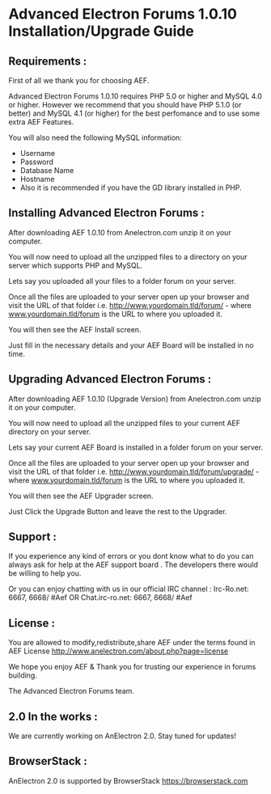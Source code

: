 Advanced Electron Forums 1.0.10 Installation/Upgrade Guide
============================


Requirements :
--------

First of all we thank you for choosing AEF.

Advanced Electron Forums 1.0.10 requires PHP 5.0 or higher and MySQL 4.0 or higher.
However we recommend that you should have PHP 5.1.0 (or better) and MySQL 4.1 (or higher) for the best perfomance and to use some extra AEF Features. 

You will also need the following MySQL information:

* Username
* Password
* Database Name
* Hostname
* Also it is recommended if you have the GD library installed in PHP.


Installing Advanced Electron Forums :
--------

After downloading AEF 1.0.10 from Anelectron.com unzip it on your computer.

You will now need to upload all the unzipped files to a directory on your server which supports PHP and MySQL.

Lets say you uploaded all your files to a folder forum on your server.

Once all the files are uploaded to your server open up your browser and visit the URL of that folder i.e. http://www.yourdomain.tld/forum/ - where www.yourdomain.tld/forum is the URL to where you uploaded it.

You will then see the AEF Install screen.

Just fill in the necessary details and your AEF Board will be installed in no time.


Upgrading Advanced Electron Forums :
--------

After downloading AEF 1.0.10 (Upgrade Version) from Anelectron.com unzip it on your computer.

You will now need to upload all the unzipped files to your current AEF directory on your server.

Lets say your current AEF Board is installed in a folder forum on your server.

Once all the files are uploaded to your server open up your browser and visit the URL of that folder i.e. http://www.yourdomain.tld/forum/upgrade/ - where www.yourdomain.tld/forum is the URL to where you
uploaded it.

You will then see the AEF Upgrader screen.

Just Click the Upgrade Button and leave the rest to the Upgrader.


Support :
--------

If you experience any kind of errors or you dont know what to do you can always ask for help at the AEF support board . The developers there would be willing to help you.

Or you can enjoy chatting with us in our official IRC channel : Irc-Ro.net: 6667, 6668/ #Aef OR Chat.irc-ro.net: 6667, 6668/ #Aef 


License :
--------
You are allowed to modify,redistribute,share AEF under the terms found in AEF License
http://www.anelectron.com/about.php?page=license


We hope you enjoy AEF & Thank you for trusting our experience in forums building.

The Advanced Electron Forums team.


2.0 In the works :
--------
We are currently working on AnElectron 2.0. Stay tuned for updates!

BrowserStack :
--------

AnElectron 2.0 is supported by BrowserStack https://browserstack.com
